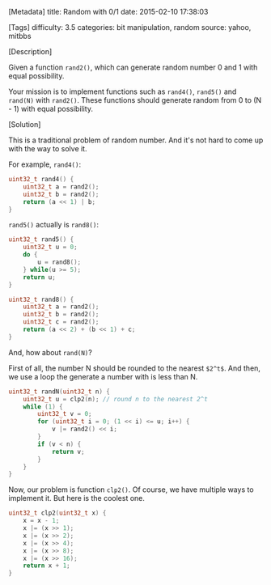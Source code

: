[Metadata]
title: Random with 0/1
date: 2015-02-10 17:38:03

[Tags]
difficulty: 3.5
categories: bit manipulation, random
source: yahoo, mitbbs

[Description]

Given a function `rand2()`, which can generate random number 0 and 1 with equal possibility.

Your mission is to implement functions such as `rand4()`, `rand5()` and `rand(N)` with `rand2()`. These functions should generate random from 0 to (N - 1) with equal possibility.

[Solution]

This is a traditional problem of random number. And it's not hard to come up with the way to solve it.

For example, `rand4()`:

```cpp
uint32_t rand4() {
    uint32_t a = rand2();
    uint32_t b = rand2();
    return (a << 1) | b;
}
```

`rand5()` actually is `rand8()`:

```cpp
uint32_t rand5() {
    uint32_t u = 0;
    do {
        u = rand8();
    } while(u >= 5);
    return u;
}

uint32_t rand8() {
    uint32_t a = rand2();
    uint32_t b = rand2();
    uint32_t c = rand2();
    return (a << 2) + (b << 1) + c;
}
```

And, how about `rand(N)`?

First of all, the number N should be rounded to the nearest `$2^t$`. And then, we use a loop the generate a number with is less than N.

```cpp
uint32_t randN(uint32_t n) {
    uint32_t u = clp2(n); // round n to the nearest 2^t
    while (1) {
        uint32_t v = 0;
        for (uint32_t i = 0; (1 << i) <= u; i++) {
            v |= rand2() << i;
        }
        if (v < n) {
            return v;
        }
    }
}
```
    
Now, our problem is function `clp2()`. Of course, we have multiple ways to implement it. But here is the coolest one.

```cpp
uint32_t clp2(uint32_t x) {
    x = x - 1;
    x |= (x >> 1);
    x |= (x >> 2);
    x |= (x >> 4);
    x |= (x >> 8);
    x |= (x >> 16);
    return x + 1;
}
```
